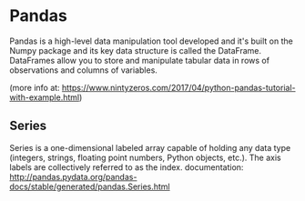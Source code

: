 # Pandas

Pandas is a high-level data manipulation tool developed and it's built on the Numpy package and its key data structure is called the DataFrame. DataFrames allow you to store and manipulate tabular data in rows of observations and columns of variables.

(more info at: https://www.nintyzeros.com/2017/04/python-pandas-tutorial-with-example.html)

## Series

Series is a one-dimensional labeled array capable of holding any data type (integers, strings, floating point numbers,
Python objects, etc.). The axis labels are collectively referred to as the index.
documentation: http://pandas.pydata.org/pandas-docs/stable/generated/pandas.Series.html
